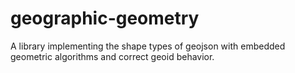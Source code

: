 # geographic-geometry
A library implementing the shape types of geojson with embedded geometric algorithms and correct geoid behavior.
